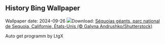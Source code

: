 ## History Bing Wallpaper
Wallpaper date: 2024-09-26
![](https://www.bing.com/th?id=OHR.GiantSequoias_FR-CA8949203799_UHD.jpg&w=1000)Download: [Séquoias géants, parc national de Sequoia, Californie, États-Unis (© Galyna Andrushko/Shutterstock)](https://www.bing.com/th?id=OHR.GiantSequoias_FR-CA8949203799_UHD.jpg)

Auto get programm by LtgX
